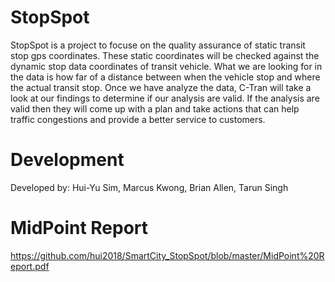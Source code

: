 # StopSpot
StopSpot is a project to focuse on the quality assurance of static transit stop gps coordinates. These static coordinates will be checked against the dynamic stop data coordinates of transit vehicle. What we are looking for in the data is how far of a distance between when the vehicle stop and where the actual transit stop. Once we have analyze the data, C-Tran will take a look at our findings to determine if our analysis are valid. If the analysis are valid then they will come up with a plan and take actions that can help traffic congestions and provide a better service to customers.

# Development
Developed by: Hui-Yu Sim, Marcus Kwong, Brian Allen, Tarun Singh

# MidPoint Report 
https://github.com/hui2018/SmartCity_StopSpot/blob/master/MidPoint%20Report.pdf

